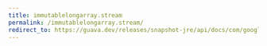 ```yaml
---
title: immutablelongarray.stream
permalink: /immutablelongarray.stream/
redirect_to: https://guava.dev/releases/snapshot-jre/api/docs/com/google/common/primitives/ImmutableLongArray.html#stream--
---
```

